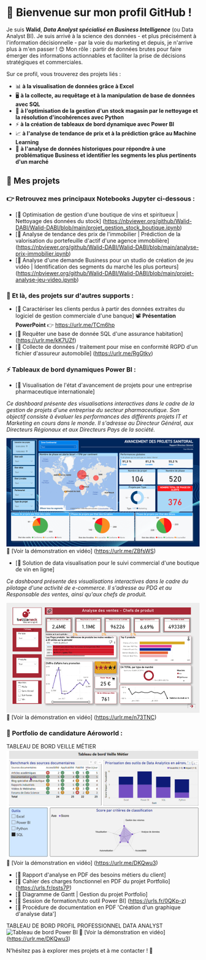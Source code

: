 # 👋 Bienvenue sur mon profil GitHub ! 

Je suis **Walid**, ***Data Analyst spécialisé en Business Intelligence*** (ou Data Analyst BI). 
Je suis arrivé à la science des données - et plus précisément à l'information décisionnelle - par la voie du marketing et depuis, je n'arrive plus à m'en passer ! 😊
Mon rôle : partir de données brutes pour faire émerger des informations actionnables et faciliter la prise de décisions stratégiques et commerciales.

Sur ce profil, vous trouverez des projets liés :
-  📊 **à la visualisation de données grâce à Excel**
-  🖥 **à la collecte, au requêtage et à la manipulation de base de données avec SQL**
-  🐍 **à l'optimisation de la gestion d'un stock magasin par le nettoyage et la résolution d'incohérences avec Python**
-  ⚡️ **à la création de tableaux de bord dynamique avec Power BI**
-  📈 **à l'analyse de tendance de prix et à la prédiction grâce au Machine Learning**
-  🔎 **à l'analyse de données historiques pour répondre à une problématique Business et identifier les segments les plus pertinents d'un marché**

## 📂 Mes projets 
### 👉 Retrouvez mes principaux Notebooks Jupyter ci-dessous : 

- [🔗 Optimisation de gestion d'une boutique de vins et spiritueux | Nettoyage des données du stock] (https://nbviewer.org/github/Walid-DABI/Walid-DABI/blob/main/projet_gestion_stock_boutique.ipynb)  
- [🔗 Analyse de tendance des prix de l'immobilier | Prédiction de la valorisation du portefeuille d'actif d'une agence immobilière] (https://nbviewer.org/github/Walid-DABI/Walid-DABI/blob/main/analyse-prix-immobilier.ipynb)
- [🔗 Analyse d'une demande Business pour un studio de création de jeu vidéo | Identification des segments du marché les plus porteurs] (https://nbviewer.org/github/Walid-DABI/Walid-DABI/blob/main/projet-analyse-jeu-video.ipynb)

### 📌 Et là, des projets sur d'autres supports :

- [🔗 Caractériser les clients perdus à partir des données extraites du logiciel de gestion commerciale d'une banque]
📽️ **Présentation PowerPoint** 👉 https://urlr.me/TCm6hp
- [🔗 Requêter une base de donnée SQL d'une assurance habitation] (https://urlr.me/kK7UZf)
- [🔗 Collecte de données / traitement pour mise en conformité RGPD d'un fichier d'assureur automobile] (https://urlr.me/RgGtkv)

### ⚡️ Tableaux de bord dynamiques Power BI :

- [💊 Visualisation de l'état d'avancement de projets pour une entreprise pharmaceutique internationale]

*Ce dashboard présente des visualisations interactives dans le cadre de la gestion de projets d'une entreprise du secteur pharmaceutique. Son objectif consiste à évaluer les performances des différents projets IT et Marketing en cours dans le monde. Il s'adresse au Directeur Général, aux Directeurs Régionaux et aux Directeurs Pays de la société.*

![Tableau de bord Power BI](https://raw.githubusercontent.com/Walid-DABI/Walid-DABI/main/assets/miniature_sanitoral.png)
🎥 [Voir la démonstration en vidéo] (https://urlr.me/ZBfsWS)

- [🍷 Solution de data visualisation pour le suivi commercial d'une boutique de vin en ligne]

*Ce dashboard présente des visualisations interactives dans le cadre du pilotage d'une activité de e-commerce. Il s'adresse au PDG et au Responsable des ventes, ainsi qu'aux chefs de produit.*

![Tableau de bord Power BI](https://raw.githubusercontent.com/Walid-DABI/Walid-DABI/main/assets/miniature_bottleneck.png)
🎥 [Voir la démonstration en vidéo] (https://urlr.me/n73TNC)

### 🛫 Portfolio de candidature Aéroworld :

TABLEAU DE BORD VEILLE MÉTIER
![Tableau de bord Power BI](https://raw.githubusercontent.com/Walid-DABI/Walid-DABI/main/assets/miniature_dashboard_veille_metier.png)
🎥 [Voir la démonstration en vidéo] (https://urlr.me/DKQwu3)

- [📘 Rapport d'analyse en PDF  des besoins métiers du client]
- [📗 Cahier des charges fonctionnel en PDF du projet Portfolio] (https://urls.fr/psts7P)
- [🚀 Diagramme de Gantt | Gestion du projet Portfolio]
- [🎥 Session de formation/tuto outil Power BI] (https://urls.fr/0QKp-z)
- [📕 Procédure de documentation en PDF 'Création d'un graphique d'analyse data']

TABLEAU DE BORD PROFIL PROFESSIONNEL DATA ANALYST
![Tableau de bord Power BI](https://raw.githubusercontent.com/Walid-DABI/Walid-DABI/main/assets/.png)
🎥 [Voir la démonstration en vidéo] (https://urlr.me/DKQwu3)



N'hésitez pas à explorer mes projets et à me contacter ! 🚀
